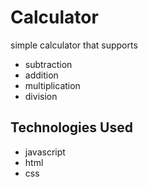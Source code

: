 # Calculator

simple calculator that supports 
- subtraction
- addition
- multiplication
- division
## Technologies Used
- javascript
- html
- css

